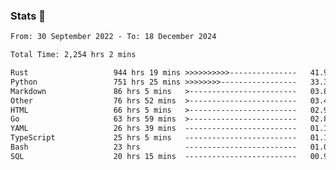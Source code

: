 ### Stats 👋
<!--START_SECTION:waka-->

```txt
From: 30 September 2022 - To: 18 December 2024

Total Time: 2,254 hrs 2 mins

Rust                   944 hrs 19 mins >>>>>>>>>>---------------   41.90 %
Python                 751 hrs 25 mins >>>>>>>>-----------------   33.34 %
Markdown               86 hrs 5 mins   >------------------------   03.82 %
Other                  76 hrs 52 mins  >------------------------   03.41 %
HTML                   66 hrs 5 mins   >------------------------   02.93 %
Go                     63 hrs 59 mins  >------------------------   02.84 %
YAML                   26 hrs 39 mins  -------------------------   01.18 %
TypeScript             25 hrs 5 mins   -------------------------   01.11 %
Bash                   23 hrs          -------------------------   01.02 %
SQL                    20 hrs 15 mins  -------------------------   00.90 %
```

<!--END_SECTION:waka-->

<!--
**buhaytza2005/buhaytza2005** is a ✨ _special_ ✨ repository because its `README.md` (this file) appears on your GitHub profile.

Here are some ideas to get you started:

- 🔭 I’m currently working on ...
- 🌱 I’m currently learning ...
- 👯 I’m looking to collaborate on ...
- 🤔 I’m looking for help with ...
- 💬 Ask me about ...
- 📫 How to reach me: ...
- 😄 Pronouns: ...
- ⚡ Fun fact: ...
-->


